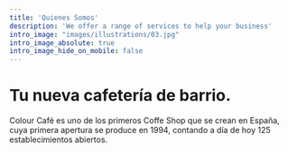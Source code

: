 ```yaml
---
title: 'Quienes Somos'
description: 'We offer a range of services to help your business'
intro_image: "images/illustrations/03.jpg"
intro_image_absolute: true
intro_image_hide_on_mobile: false
---
```


# Tu nueva cafetería de barrio. 

Colour Café es uno de los primeros Coffe Shop que se crean en España, cuya primera apertura se produce en 1994, contando a día de hoy 125 establecimientos abiertos.
